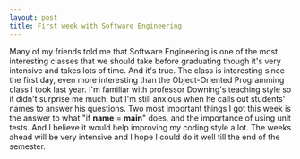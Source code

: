 ```yaml
---
layout: post
title: First week with Software Engineering
---
```


Many of my friends told me that Software Engineering is one of the most interesting classes that we should take before graduating though it's very intensive and takes lots of time. And it's true. The class is interesting since the first day, even more interesting than the Object-Oriented Programming class I took last year. I'm familiar with professor Downing's teaching style so it didn't surprise me much, but I'm still anxious when he calls out students' names to answer his questions. Two most important things I got this week is the answer to what "if __name__ = __main__" does, and the importance of using unit tests. And I believe it would help improving my coding style a lot. The weeks ahead will be very intensive and I hope I could do it well till the end of the semester.
